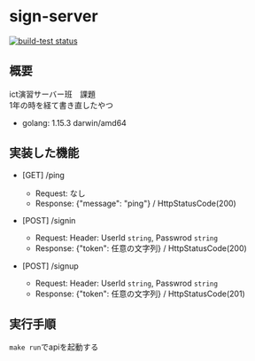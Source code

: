 # sign-server

<p align="left">
  <a href="https://github.com/actions/setup-node/actions?query=workflow%3Abuild-test"><img alt="build-test status" src="https://github.com/SaKu2110/sign-server/workflows/Go/badge.svg"></a>
</p>

## 概要
ict演習サーバー班　課題  
1年の時を経て書き直したやつ
- golang: 1.15.3 darwin/amd64

## 実装した機能
- [GET] /ping  
  - Request: なし  
  - Response: {"message": "ping"} / HttpStatusCode(200)
- [POST] /signin
  - Request: Header: UserId `string`, Passwrod `string`
  - Response: {"token": 任意の文字列} / HttpStatusCode(200)  

- [POST] /signup
  - Request: Header: UserId `string`, Passwrod `string`
  - Response: {"token": 任意の文字列} / HttpStatusCode(201)  

## 実行手順
`make run`でapiを起動する


